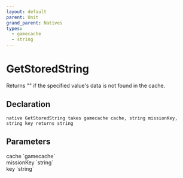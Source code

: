 ```yaml
---
layout: default
parent: Unit
grand_parent: Natives
types:
  - gamecache
  - string
---
```


# GetStoredString
Returns "" if the specified value's data is not found in the cache.

## Declaration

```
native GetStoredString takes gamecache cache, string missionKey, string key returns string
```

## Parameters
<dl>
  <dt>cache `gamecache`</dt>
  <dd></dd>

  <dt>missionKey `string`</dt>
  <dd></dd>

  <dt>key `string`</dt>
  <dd></dd>
</dl>